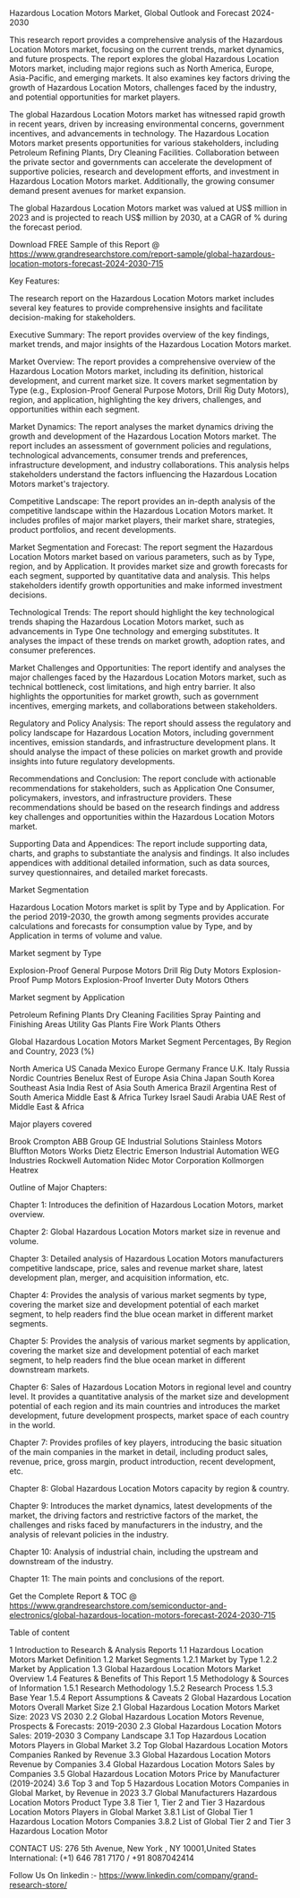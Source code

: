 Hazardous Location Motors Market, Global Outlook and Forecast 2024-2030

This research report provides a comprehensive analysis of the Hazardous Location Motors market, focusing on the current trends, market dynamics, and future prospects. The report explores the global Hazardous Location Motors market, including major regions such as North America, Europe, Asia-Pacific, and emerging markets. It also examines key factors driving the growth of Hazardous Location Motors, challenges faced by the industry, and potential opportunities for market players.

The global Hazardous Location Motors market has witnessed rapid growth in recent years, driven by increasing environmental concerns, government incentives, and advancements in technology. The Hazardous Location Motors market presents opportunities for various stakeholders, including Petroleum Refining Plants, Dry Cleaning Facilities. Collaboration between the private sector and governments can accelerate the development of supportive policies, research and development efforts, and investment in Hazardous Location Motors market. Additionally, the growing consumer demand present avenues for market expansion.

The global Hazardous Location Motors market was valued at US$ million in 2023 and is projected to reach US$ million by 2030, at a CAGR of % during the forecast period.

Download FREE Sample of this Report @ https://www.grandresearchstore.com/report-sample/global-hazardous-location-motors-forecast-2024-2030-715


Key Features:

The research report on the Hazardous Location Motors market includes several key features to provide comprehensive insights and facilitate decision-making for stakeholders.

Executive Summary: The report provides overview of the key findings, market trends, and major insights of the Hazardous Location Motors market.

Market Overview: The report provides a comprehensive overview of the Hazardous Location Motors market, including its definition, historical development, and current market size. It covers market segmentation by Type (e.g., Explosion-Proof General Purpose Motors, Drill Rig Duty Motors), region, and application, highlighting the key drivers, challenges, and opportunities within each segment.

Market Dynamics: The report analyses the market dynamics driving the growth and development of the Hazardous Location Motors market. The report includes an assessment of government policies and regulations, technological advancements, consumer trends and preferences, infrastructure development, and industry collaborations. This analysis helps stakeholders understand the factors influencing the Hazardous Location Motors market's trajectory.

Competitive Landscape: The report provides an in-depth analysis of the competitive landscape within the Hazardous Location Motors market. It includes profiles of major market players, their market share, strategies, product portfolios, and recent developments.

Market Segmentation and Forecast: The report segment the Hazardous Location Motors market based on various parameters, such as by Type, region, and by Application. It provides market size and growth forecasts for each segment, supported by quantitative data and analysis. This helps stakeholders identify growth opportunities and make informed investment decisions.

Technological Trends: The report should highlight the key technological trends shaping the Hazardous Location Motors market, such as advancements in Type One technology and emerging substitutes. It analyses the impact of these trends on market growth, adoption rates, and consumer preferences.

Market Challenges and Opportunities: The report identify and analyses the major challenges faced by the Hazardous Location Motors market, such as technical bottleneck, cost limitations, and high entry barrier. It also highlights the opportunities for market growth, such as government incentives, emerging markets, and collaborations between stakeholders.

Regulatory and Policy Analysis: The report should assess the regulatory and policy landscape for Hazardous Location Motors, including government incentives, emission standards, and infrastructure development plans. It should analyse the impact of these policies on market growth and provide insights into future regulatory developments.

Recommendations and Conclusion: The report conclude with actionable recommendations for stakeholders, such as Application One Consumer, policymakers, investors, and infrastructure providers. These recommendations should be based on the research findings and address key challenges and opportunities within the Hazardous Location Motors market.

Supporting Data and Appendices: The report include supporting data, charts, and graphs to substantiate the analysis and findings. It also includes appendices with additional detailed information, such as data sources, survey questionnaires, and detailed market forecasts.

Market Segmentation

Hazardous Location Motors market is split by Type and by Application. For the period 2019-2030, the growth among segments provides accurate calculations and forecasts for consumption value by Type, and by Application in terms of volume and value.

Market segment by Type



Explosion-Proof General Purpose Motors
Drill Rig Duty Motors
Explosion-Proof Pump Motors
Explosion-Proof Inverter Duty Motors
Others


Market segment by Application



Petroleum Refining Plants
Dry Cleaning Facilities
Spray Painting and Finishing Areas
Utility Gas Plants
Fire Work Plants
Others


Global Hazardous Location Motors Market Segment Percentages, By Region and Country, 2023 (%)



North America
US
Canada
Mexico
Europe
Germany
France
U.K.
Italy
Russia
Nordic Countries
Benelux
Rest of Europe
Asia
China
Japan
South Korea
Southeast Asia
India
Rest of Asia
South America
Brazil
Argentina
Rest of South America
Middle East & Africa
Turkey
Israel
Saudi Arabia
UAE
Rest of Middle East & Africa


Major players covered



Brook Crompton
ABB Group
GE Industrial Solutions
Stainless Motors
Bluffton Motors Works
Dietz Electric
Emerson Industrial Automation
WEG Industries
Rockwell Automation
Nidec Motor Corporation
Kollmorgen
Heatrex


Outline of Major Chapters:

Chapter 1: Introduces the definition of Hazardous Location Motors, market overview.

Chapter 2: Global Hazardous Location Motors market size in revenue and volume.

Chapter 3: Detailed analysis of Hazardous Location Motors manufacturers competitive landscape, price, sales and revenue market share, latest development plan, merger, and acquisition information, etc.

Chapter 4: Provides the analysis of various market segments by type, covering the market size and development potential of each market segment, to help readers find the blue ocean market in different market segments.

Chapter 5: Provides the analysis of various market segments by application, covering the market size and development potential of each market segment, to help readers find the blue ocean market in different downstream markets.

Chapter 6: Sales of Hazardous Location Motors in regional level and country level. It provides a quantitative analysis of the market size and development potential of each region and its main countries and introduces the market development, future development prospects, market space of each country in the world.

Chapter 7: Provides profiles of key players, introducing the basic situation of the main companies in the market in detail, including product sales, revenue, price, gross margin, product introduction, recent development, etc.

Chapter 8: Global Hazardous Location Motors capacity by region & country.

Chapter 9: Introduces the market dynamics, latest developments of the market, the driving factors and restrictive factors of the market, the challenges and risks faced by manufacturers in the industry, and the analysis of relevant policies in the industry.

Chapter 10: Analysis of industrial chain, including the upstream and downstream of the industry.

Chapter 11: The main points and conclusions of the report.

Get the Complete Report & TOC @ https://www.grandresearchstore.com/semiconductor-and-electronics/global-hazardous-location-motors-forecast-2024-2030-715

Table of content

1 Introduction to Research & Analysis Reports
1.1 Hazardous Location Motors Market Definition
1.2 Market Segments
1.2.1 Market by Type
1.2.2 Market by Application
1.3 Global Hazardous Location Motors Market Overview
1.4 Features & Benefits of This Report
1.5 Methodology & Sources of Information
1.5.1 Research Methodology
1.5.2 Research Process
1.5.3 Base Year
1.5.4 Report Assumptions & Caveats
2 Global Hazardous Location Motors Overall Market Size
2.1 Global Hazardous Location Motors Market Size: 2023 VS 2030
2.2 Global Hazardous Location Motors Revenue, Prospects & Forecasts: 2019-2030
2.3 Global Hazardous Location Motors Sales: 2019-2030
3 Company Landscape
3.1 Top Hazardous Location Motors Players in Global Market
3.2 Top Global Hazardous Location Motors Companies Ranked by Revenue
3.3 Global Hazardous Location Motors Revenue by Companies
3.4 Global Hazardous Location Motors Sales by Companies
3.5 Global Hazardous Location Motors Price by Manufacturer (2019-2024)
3.6 Top 3 and Top 5 Hazardous Location Motors Companies in Global Market, by Revenue in 2023
3.7 Global Manufacturers Hazardous Location Motors Product Type
3.8 Tier 1, Tier 2 and Tier 3 Hazardous Location Motors Players in Global Market
3.8.1 List of Global Tier 1 Hazardous Location Motors Companies
3.8.2 List of Global Tier 2 and Tier 3 Hazardous Location Motor

CONTACT US:
276 5th Avenue, New York , NY 10001,United States
International: (+1) 646 781 7170 / +91 8087042414

Follow Us On linkedin :- https://www.linkedin.com/company/grand-research-store/



